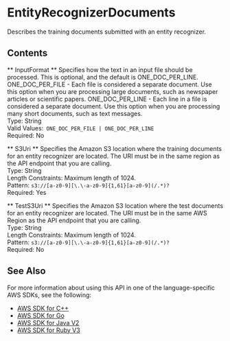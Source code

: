 # EntityRecognizerDocuments<a name="API_EntityRecognizerDocuments"></a>

Describes the training documents submitted with an entity recognizer\.

## Contents<a name="API_EntityRecognizerDocuments_Contents"></a>

 ** InputFormat **   <a name="comprehend-Type-EntityRecognizerDocuments-InputFormat"></a>
 Specifies how the text in an input file should be processed\. This is optional, and the default is ONE\_DOC\_PER\_LINE\. ONE\_DOC\_PER\_FILE \- Each file is considered a separate document\. Use this option when you are processing large documents, such as newspaper articles or scientific papers\. ONE\_DOC\_PER\_LINE \- Each line in a file is considered a separate document\. Use this option when you are processing many short documents, such as text messages\.  
Type: String  
Valid Values:` ONE_DOC_PER_FILE | ONE_DOC_PER_LINE`   
Required: No

 ** S3Uri **   <a name="comprehend-Type-EntityRecognizerDocuments-S3Uri"></a>
 Specifies the Amazon S3 location where the training documents for an entity recognizer are located\. The URI must be in the same region as the API endpoint that you are calling\.  
Type: String  
Length Constraints: Maximum length of 1024\.  
Pattern: `s3://[a-z0-9][\.\-a-z0-9]{1,61}[a-z0-9](/.*)?`   
Required: Yes

 ** TestS3Uri **   <a name="comprehend-Type-EntityRecognizerDocuments-TestS3Uri"></a>
 Specifies the Amazon S3 location where the test documents for an entity recognizer are located\. The URI must be in the same AWS Region as the API endpoint that you are calling\.  
Type: String  
Length Constraints: Maximum length of 1024\.  
Pattern: `s3://[a-z0-9][\.\-a-z0-9]{1,61}[a-z0-9](/.*)?`   
Required: No

## See Also<a name="API_EntityRecognizerDocuments_SeeAlso"></a>

For more information about using this API in one of the language\-specific AWS SDKs, see the following:
+  [ AWS SDK for C\+\+](https://docs.aws.amazon.com/goto/SdkForCpp/comprehend-2017-11-27/EntityRecognizerDocuments) 
+  [ AWS SDK for Go](https://docs.aws.amazon.com/goto/SdkForGoV1/comprehend-2017-11-27/EntityRecognizerDocuments) 
+  [ AWS SDK for Java V2](https://docs.aws.amazon.com/goto/SdkForJavaV2/comprehend-2017-11-27/EntityRecognizerDocuments) 
+  [ AWS SDK for Ruby V3](https://docs.aws.amazon.com/goto/SdkForRubyV3/comprehend-2017-11-27/EntityRecognizerDocuments) 